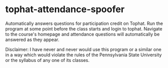# tophat-attendance-spoofer

Automatically answers questions for participation credit on Tophat. Run the program at some point before the class starts and login to tophat. Navigate to the course's homepage and attendance questions will automatically be answered as they appear. 

Disclaimer: I have never and never would use this program or a similar one in a way which would violate the rules of the Pennsylvania State University or the syllabus of any one of its classes. 
